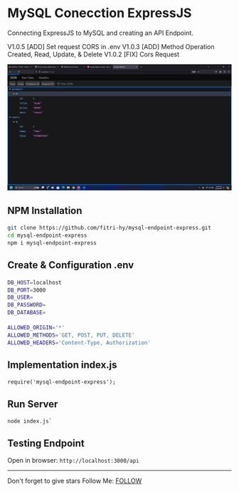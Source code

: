 # MySQL Conecction ExpressJS
Connecting ExpressJS to MySQL and creating an API Endpoint.

V1.0.5
[ADD] Set request CORS in .env
V1.0.3
[ADD] Method Operation Created, Read, Update, & Delete
V1.0.2
[FIX] Cors Request

<img src="./Screenshot.png" />

## NPM Installation
```sh
git clone https://github.com/fitri-hy/mysql-endpoint-express.git
cd mysql-endpoint-express
npm i mysql-endpoint-express
```

## Create & Configuration .env
```sh
DB_HOST=localhost
DB_PORT=3000
DB_USER=
DB_PASSWORD=
DB_DATABASE=

ALLOWED_ORIGIN='*'
ALLOWED_METHODS='GET, POST, PUT, DELETE'
ALLOWED_HEADERS='Content-Type, Authorization'
```
## Implementation index.js
```
require('mysql-endpoint-express');
```

## Run Server
```
node index.js`
```

## Testing Endpoint
Open in browser: `http://localhost:3000/api`
<hr/>

Don't forget to give stars
Follow Me: <a href="https://hy-tech.my.id/">FOLLOW</a>
